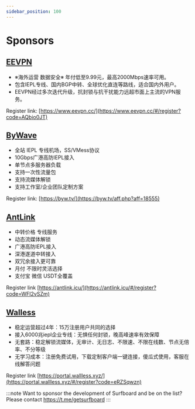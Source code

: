 ```yaml
---
sidebar_position: 100
---
```


# Sponsors

## [EEVPN](https://www.eevpn.cc/#/register?code=AQbio0JT)

- ※海外运营 数据安全※ 年付低至9.99元，最高2000Mbps速率可用。 
- 包含IEPL专线、国内BGP中转、全球优化直连等路线，适合国内外用户。
- EEVPN经过多次迭代升级，抗封锁与抗干扰能力远超市面上主流的VPN服务。

Register link: [https://www.eevpn.cc/](https://www.eevpn.cc/#/register?code=AQbio0JT)

## [ByWave](https://byw.tv/aff.php?aff=18555)

- 全站 IEPL 专线机场，SS/VMess协议
- 10Gbps广港高防IEPL接入
- 单节点多服务器负载
- 支持一次性流量包
- 支持流媒体解锁
- 支持工作室/企业团队定制方案

Register link: [https://byw.tv/](https://byw.tv/aff.php?aff=18555)

## [AntLink](https://antlink.icu/#/register?code=WFI2vSZm)

- 中转价格 专线服务
- 动态流媒体解锁
- 广港高防IEPL接入
- 深港遂道中转接入
- 双冗余接入更可靠
- 月付 不限时灵活选择 
- 支付宝 微信 USDT全覆盖

Register link [https://antlink.icu/](https://antlink.icu/#/register?code=WFI2vSZm)

## [Walless](https://portal.wallless.xyz/#/register?code=eRZSqwzn)

- 稳定运营超过4年：15万注册用户共同的选择
- 接入6000兆iepl企业专线：无惧任何封锁，晚高峰速率有效保障
- 无套路：稳定解锁流媒体，无审计、无日志、不限速、不限在线数、节点无倍率、不分等级
- 无学习成本：注册免费试用，下载定制客户端一键连接，傻瓜式使用，客服在线解答问题

Register link [https://portal.wallless.xyz/](https://portal.wallless.xyz/#/register?code=eRZSqwzn)

:::note
Want to sponsor the development of Surfboard and be on the list? Please contact https://t.me/getsurfboard 
:::